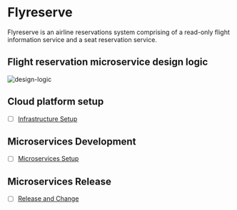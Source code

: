 # Flyreserve

Flyreserve is an airline reservations system comprising of a read-only flight information service and a seat reservation service.

## Flight reservation microservice design logic

![design-logic](http://www.plantuml.com/plantuml/proxy?cache=no&src=https://raw.githubusercontent.com/uedwinc/flyreserve/main/design-logic.puml)

## Cloud platform setup

- [ ] [Infrastructure Setup](journal/infrastructure.md)

## Microservices Development

- [ ] [Microservices Setup](journal/microservices.md)

## Microservices Release

- [ ] [Release and Change](journal/deployment.md)